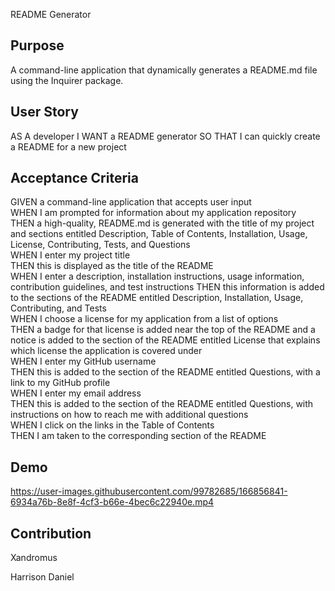 README Generator 


## Purpose

A command-line application that dynamically generates a README.md file using the Inquirer package.

## User Story

AS A developer
I WANT a README generator
SO THAT I can quickly create a README for a new project

## Acceptance Criteria

GIVEN a command-line application that accepts user input  
WHEN I am prompted for information about my application repository  
THEN a high-quality, README.md is generated with the title of my project and sections entitled Description, Table of Contents, Installation, Usage, License, Contributing, Tests, and Questions  
WHEN I enter my project title  
THEN this is displayed as the title of the README  
WHEN I enter a description, installation instructions, usage information, contribution guidelines, and test instructions
THEN this information is added to the sections of the README entitled Description, Installation, Usage, Contributing, and Tests  
WHEN I choose a license for my application from a list of options  
THEN a badge for that license is added near the top of the README and a notice is added to the section of the README entitled License that explains which license the application is covered under  
WHEN I enter my GitHub username  
THEN this is added to the section of the README entitled Questions, with a link to my GitHub profile  
WHEN I enter my email address  
THEN this is added to the section of the README entitled Questions, with instructions on how to reach me with additional questions  
WHEN I click on the links in the Table of Contents  
THEN I am taken to the corresponding section of the README

## Demo
https://user-images.githubusercontent.com/99782685/166856841-6934a76b-8e8f-4cf3-b66e-4bec6c22940e.mp4

## Contribution

Xandromus

Harrison Daniel


